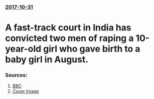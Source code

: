 ### [2017-10-31](/news/2017/10/31/index.md)

# A fast-track court in India has convicted two men of raping a 10-year-old girl who gave birth to a baby girl in August. 




### Sources:

1. [BBC](http://www.bbc.com/news/world-asia-india-41817519)
1. [Cover Image](https://ichef-1.bbci.co.uk/news/1024/cpsprodpb/D74B/production/_98551155_gettyimages-158558149.jpg)
